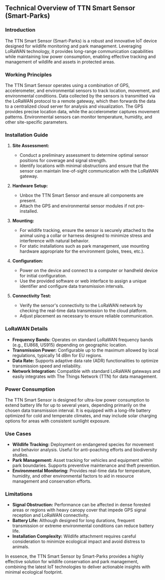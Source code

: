 ## Technical Overview of TTN Smart Sensor (Smart-Parks)

### Introduction
The TTN Smart Sensor (Smart-Parks) is a robust and innovative IoT device designed for wildlife monitoring and park management. Leveraging LoRaWAN technology, it provides long-range communication capabilities while maintaining low power consumption, enabling effective tracking and management of wildlife and assets in protected areas.

### Working Principles
The TTN Smart Sensor operates using a combination of GPS, accelerometer, and environmental sensors to track location, movement, and environmental conditions. Data collected by the sensors is transmitted via the LoRaWAN protocol to a remote gateway, which then forwards the data to a centralized cloud server for analysis and visualization. The GPS provides precise location data, while the accelerometer captures movement patterns. Environmental sensors can monitor temperature, humidity, and other site-specific parameters.

### Installation Guide

1. **Site Assessment:**
   - Conduct a preliminary assessment to determine optimal sensor positions for coverage and signal strength.
   - Identify locations with minimal obstructions and ensure that the sensor can maintain line-of-sight communication with the LoRaWAN gateway.

2. **Hardware Setup:**
   - Unbox the TTN Smart Sensor and ensure all components are present.
   - Attach the GPS and environmental sensor modules if not pre-installed.

3. **Mounting:**
   - For wildlife tracking, ensure the sensor is securely attached to the animal using a collar or harness designed to minimize stress and interference with natural behavior.
   - For static installations such as park management, use mounting hardware appropriate for the environment (poles, trees, etc.).

4. **Configuration:**
   - Power on the device and connect to a computer or handheld device for initial configuration.
   - Use the provided software or web interface to assign a unique identifier and configure data transmission intervals.

5. **Connectivity Test:**
   - Verify the sensor's connectivity to the LoRaWAN network by checking the real-time data transmission to the cloud platform.
   - Adjust placement as necessary to ensure reliable communication.

### LoRaWAN Details
- **Frequency Bands:** Operates on standard LoRaWAN frequency bands (e.g., EU868, US915) depending on geographic location.
- **Transmission Power:** Configurable up to the maximum allowed by local regulations, typically 14 dBm for EU regions.
- **Data Rate:** Supports adaptive data rate (ADR) functionalities to optimize transmission speed and reliability.
- **Network Integration:** Compatible with standard LoRaWAN gateways and easily integrates with The Things Network (TTN) for data management.

### Power Consumption
The TTN Smart Sensor is designed for ultra-low power consumption to extend battery life for up to several years, depending primarily on the chosen data transmission interval. It is equipped with a long-life battery optimized for cold and temperate climates, and may include solar charging options for areas with consistent sunlight exposure.

### Use Cases
- **Wildlife Tracking:** Deployment on endangered species for movement and behavior analysis. Useful for anti-poaching efforts and biodiversity studies.
- **Park Management:** Asset tracking for vehicles and equipment within park boundaries. Supports preventive maintenance and theft prevention.
- **Environmental Monitoring:** Provides real-time data for temperature, humidity, and other environmental factors to aid in resource management and conservation efforts.

### Limitations
- **Signal Obstruction:** Performance can be affected in dense forested areas or regions with heavy canopy cover that impede GPS signal reception and LoRaWAN connectivity.
- **Battery Life:** Although designed for long durations, frequent transmission or extreme environmental conditions can reduce battery life.
- **Installation Complexity:** Wildlife attachment requires careful consideration to minimize ecological impact and avoid distress to animals.

In essence, the TTN Smart Sensor by Smart-Parks provides a highly effective solution for wildlife conservation and park management, combining the latest IoT technologies to deliver actionable insights with minimal ecological footprint.